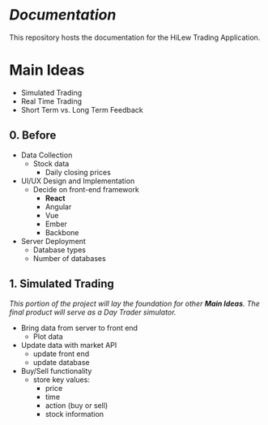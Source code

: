 # _Documentation_
This repository hosts the documentation for the HiLew Trading Application.

# Main Ideas
* Simulated Trading
* Real Time Trading
* Short Term vs. Long Term Feedback


## 0. Before
  * Data Collection
    * Stock data
      * Daily closing prices
  * UI/UX Design and Implementation
    * Decide on front-end framework
      * **React**
      * Angular
      * Vue
      * Ember
      * Backbone
  * Server Deployment
    * Database types
    * Number of databases


## 1. Simulated Trading
_This portion of the project will lay the foundation for other **Main Ideas**. The final product will serve as a Day Trader simulator._
* Bring data from server to front end
  * Plot data
* Update data with market API 
  * update front end 
  * update database
* Buy/Sell functionality
  * store key values:
    * price
    * time
    * action (buy or sell)
    * stock information
